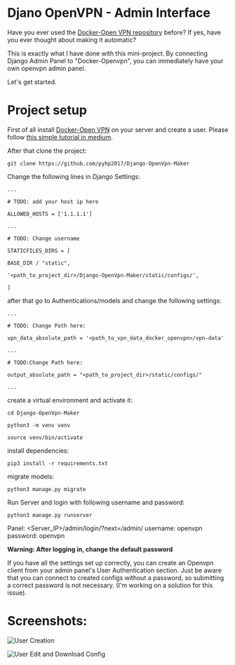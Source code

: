 
# Djano OpenVPN - Admin Interface

  

  

Have you ever used the [Docker-Open VPN repository](https://github.com/kylemanna/docker-openvpn) before? If yes, have you ever thought about making it automatic?

  

This is exactly what I have done with this mini-project. By connecting Django Admin Panel to "Docker-Openvpn", you can immediately have your own openvpn admin panel.

  

Let's get started.

  

  

# Project setup

First of all install [Docker-Open VPN](https://github.com/kylemanna/docker-openvpn) on your server and create a user. Please follow [this simple tutorial in medium](https://medium.com/@gurayy/set-up-a-vpn-server-with-docker-in-5-minutes-a66184882c45).

  

After that clone the project:

```
git clone https://github.com/pyhp2017/Django-OpenVpn-Maker
```

Change the following lines in Django Settings:

```
...

# TODO: add your host ip here

ALLOWED_HOSTS = ['1.1.1.1']

...

# TODO: Change username

STATICFILES_DIRS = [

BASE_DIR / "static",

'<path_to_project_dir>/Django-OpenVpn-Maker/static/configs/',

]
```

after that go to Authentications/models and change the following settings:

```
...

# TODO: Change Path here:

vpn_data_absolute_path = '<path_to_vpn_data_docker_openvpn>/vpn-data'

...

# TODO:Change Path here:

output_absolute_path = "<path_to_project_dir>/static/configs/"

...
```

create a virtual environment and activate it:

```
cd Django-OpenVpn-Maker

python3 -m venv venv

source venv/bin/activate
```

install dependencies:

```
pip3 install -r requirements.txt
```

migrate models:

```
python3 manage.py migrate
```

Run Server and login with following username and password:

```
python3 manage.py runserver
```

Panel: <Server_IP>/admin/login/?next=/admin/
username: openvpn
password: openvpn

  

**Warning: After logging in, change the default password**

  

If you have all the settings set up correctly, you can create an Openvpn client from your admin panel's User Authentication section. Just be aware that you can connect to created configs without a password, so submitting a correct password is not necessary. (I'm working on a solution for this issue).

  
  
  

# Screenshots:

![User Creation](https://google.com  "User Create")

![User Edit and Download Config](https://google.com  "User Edit and Download Config")